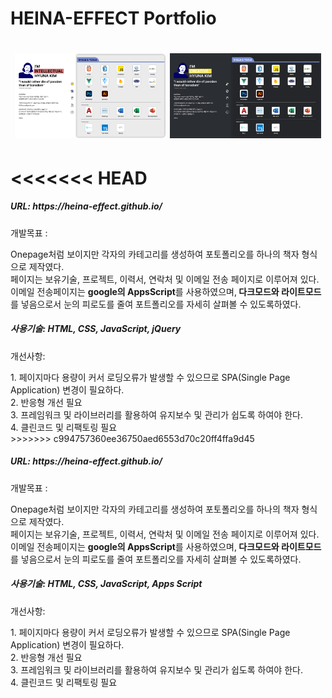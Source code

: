 <h1>HEINA-EFFECT Portfolio<h1>
<div align="center">
  <img src="./img/project/portfolio1.png" width="48%">
  <img src="./img/project/portfolio2.png" width="48%">
</div>

<!-- <h3>Heina-effect란?</h3>
Heiniffect 란 Heina + effect 의 결합어로 초기값의 미세한 차이에 의해 결과가 완전히 달라지는 나비효과현상과 같은 Heina효과를 말한다. -->
<<<<<<< HEAD
=======

<h5>URL: https://heina-effect.github.io/</h5>
<p>개발목표 : </p>  Onepage처럼 보이지만 각자의 카테고리를 생성하여 포토폴리오를 하나의 책자 형식으로 제작였다.<br>
 페이지는 보유기술, 프로젝트, 이력서, 연락처 및 이메일 전송 페이지로 이루어져 있다. <br>
 이메일 전송페이지는 <strong>google의 AppsScript</strong>를 사용하였으며,<strong> 다크모드와 라이트모드</strong>를 넣음으로서 눈의 피로도를 줄여 포트폴리오를 자세히 살펴볼 수 있도록하였다.
  
 <h5>사용기술: HTML, CSS, JavaScript, jQuery</h5>
  
  <p> 개선사항: </p>
1. 페이지마다 용량이 커서 로딩오류가 발생할 수 있으므로 SPA(Single Page Application) 변경이 필요하다.<br>
2. 반응형 개선 필요<br>
3. 프레임워크 및 라이브러리를 활용하여 유지보수 및 관리가 쉽도록 하여야 한다.<br>
4. 클린코드 및 리팩토링 필요<br>
>>>>>>> c994757360ee36750aed6553d70c20ff4ffa9d45

<h5>URL: https://heina-effect.github.io/</h5>
<p>개발목표 : </p>  Onepage처럼 보이지만 각자의 카테고리를 생성하여 포토폴리오를 하나의 책자 형식으로 제작였다.<br>
 페이지는 보유기술, 프로젝트, 이력서, 연락처 및 이메일 전송 페이지로 이루어져 있다. <br>
 이메일 전송페이지는 <strong>google의 AppsScript</strong>를 사용하였으며,<strong> 다크모드와 라이트모드</strong>를 넣음으로서 눈의 피로도를 줄여 포트폴리오를 자세히 살펴볼 수 있도록하였다.
  
 <h5>사용기술: HTML, CSS, JavaScript, Apps Script</h5>
  
  <p> 개선사항: </p>
1. 페이지마다 용량이 커서 로딩오류가 발생할 수 있으므로 SPA(Single Page Application) 변경이 필요하다.<br>
2. 반응형 개선 필요<br>
3. 프레임워크 및 라이브러리를 활용하여 유지보수 및 관리가 쉽도록 하여야 한다.<br>
4. 클린코드 및 리팩토링 필요<br>